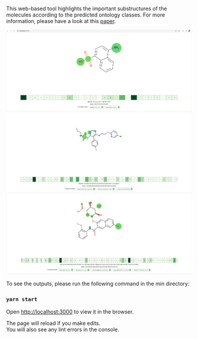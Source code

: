 This web-based tool highlights the important substructures of the molecules according to the predicted ontology classes. For more information, please have a look at this [paper](https://daoxai.inf.unibz.it/papers/DAO-XAI-2021-paper-1.pdf).

![molontology](https://github.com/adelmemariani/molontology/blob/main/screenshots/1.png)
![molontology](https://github.com/adelmemariani/molontology/blob/main/screenshots/2.png)
![molontology](https://github.com/adelmemariani/molontology/blob/main/screenshots/3.png)

To see the outputs, please run the following command in the min directory:

### `yarn start`

Open [http://localhost:3000](http://localhost:3000) to view it in the browser.

The page will reload if you make edits.\
You will also see any lint errors in the console.


